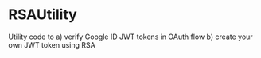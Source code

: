 # RSAUtility

Utility code to a) verify Google ID JWT tokens in OAuth flow b) create your own JWT token using RSA
